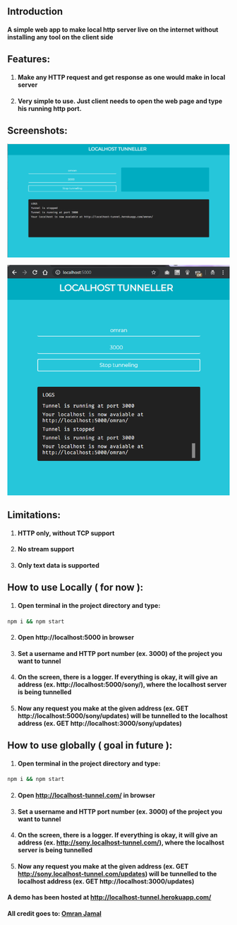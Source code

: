 ## Introduction
#### A simple web app to make local http server live on the internet without installing any tool on the client side

## Features:
1. #### Make any HTTP request and get response as one would make in local server
2. #### Very simple to use. Just client needs to open the web page and type his running http port.

## Screenshots:

![SS1](./screenshots/omran-desktop-heroku.png?raw=true "Desktop Version Hosted on Heroku")

![SS2](./screenshots/screenshot-chrome-local.png?raw=true "Desktop Version MD Hosted on Localhost")

## Limitations:
1. #### HTTP only, without TCP support
2. #### No stream support
3. #### Only text data is supported

## How to use Locally ( for now ):
1. #### Open terminal in the project directory and type:
```bash
npm i && npm start
```
2. #### Open http://localhost:5000 in browser
3. #### Set a username and HTTP port number (ex. 3000) of the project you want to tunnel
4. #### On the screen, there is a logger. If everything is okay, it will give an address (ex. http://localhost:5000/sony/), where the localhost server is being tunnelled
5. #### Now any request you make at the given address (ex. GET http://localhost:5000/sony/updates) will be tunnelled to the localhost address (ex. GET http://localhost:3000/sony/updates)


## How to use globally ( goal in future ):
1. #### Open terminal in the project directory and type:
```bash
npm i && npm start
```
2. #### Open http://localhost-tunnel.com/ in browser
3. #### Set a username and HTTP port number (ex. 3000) of the project you want to tunnel
4. #### On the screen, there is a logger. If everything is okay, it will give an address (ex. http://sony.localhost-tunnel.com/), where the localhost server is being tunnelled
5. #### Now any request you make at the given address (ex. GET http://sony.localhost-tunnel.com/updates) will be tunnelled to the localhost address (ex. GET http://localhost:3000/updates)

#### A demo has been hosted at http://localhost-tunnel.herokuapp.com/

#### All credit goes to: [Omran Jamal](https://github.com/omranjamal)